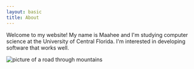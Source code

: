 ```yaml
---
layout: basic
title: About
---
```


Welcome to my website! My name is Maahee and I'm studying computer science at the University of Central Florida. I'm interested in developing software that works well.

<img src="{{ site.baseurl }}/public/images/road.jpg" alt="picture of a road through mountains" class="img-fluid"/>
